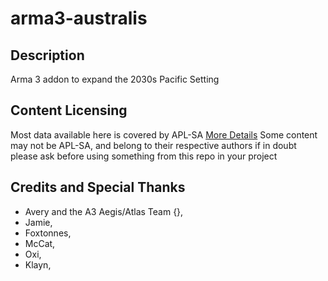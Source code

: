 # arma3-australis

## Description
Arma 3 addon to expand the 2030s Pacific Setting

## Content Licensing
Most data available here is covered by APL-SA [More Details](https://www.bohemia.net/community/licenses/arma-public-license-share-alike)
Some content may not be APL-SA, and belong to their respective authors
if in doubt please ask before using something from this repo in your project

## Credits and Special Thanks
 - Avery and the A3 Aegis/Atlas Team {},
 - Jamie,
 - Foxtonnes,
 - McCat,
 - Oxi,
 - Klayn,
